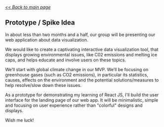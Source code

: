 _[<< Back to main page](https://maggievu.github.io/learning-reactjs/)_

## Prototype / Spike Idea

In about less than two months and a half, our group will be presenting our web application about data visualization.

We would like to create a captivating interactive data visualization tool, that displays growing environmental issues, like C02 emissions and melting ice caps, and helps educate and involve users on these topics.

We’ll start with global climate change in our MVP. We’ll be focusing on greenhouse gases (such as CO2 emissions), in particular its statistics, causes, effects on the environment and the potential solutions/measures to help resolve/slow down these issues.

As a prototype for demonstrating my learning of React JS, I'll build the user interface for the landing page of our web app. It will be minimalistic, simple and focusing on user experience rather than "colorful" designs and displays.

Wish me luck!
